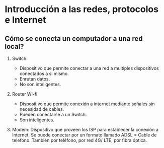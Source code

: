 # Introducción a las redes, protocolos e Internet

## Cómo se conecta un computador a una red local?

1. Switch:
    - Dispositivo que permite conectar a una red a multiples dispositivos conectados a si mismo.
    - Enrutan datos.
    - No son inteligentes.

2. Router Wi-fi
    - Dispositivo que permite conexión a internet mediante señales sin necesidad de cables.
    - Pueden conectarse a un Switch.
    - Son inteligentes.

3. Modem: Dispositivo que proveen los ISP para establecer la conexión a Internet.
Se puede conectar por un formato llamado ADSL = Cable de telefono.
También por teléfono, por red 4G/ LTE, por fibra óptica.
